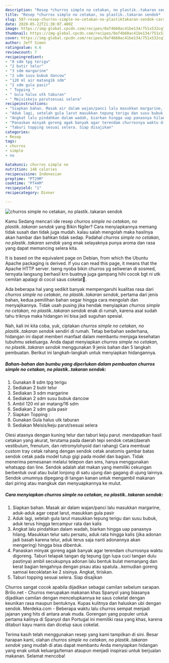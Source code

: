 ```yaml
---
description: "Resep *churros simple no cetakan, no plastik..takaran sendok* | Cara Buat *churros simple no cetakan, no plastik..takaran sendok* Yang Enak dan Simpel"
title: "Resep *churros simple no cetakan, no plastik..takaran sendok* | Cara Buat *churros simple no cetakan, no plastik..takaran sendok* Yang Enak dan Simpel"
slug: 587-resep-churros-simple-no-cetakan-no-plastiktakaran-sendok-cara-buat-churros-simple-no-cetakan-no-plastiktakaran-sendok-yang-enak-dan-simpel
date: 2020-05-22T21:38:07.480Z
image: https://img-global.cpcdn.com/recipes/0af4b60ac41be134/751x532cq70/churros-simple-no-cetakan-no-plastiktakaran-sendok-foto-resep-utama.jpg
thumbnail: https://img-global.cpcdn.com/recipes/0af4b60ac41be134/751x532cq70/churros-simple-no-cetakan-no-plastiktakaran-sendok-foto-resep-utama.jpg
cover: https://img-global.cpcdn.com/recipes/0af4b60ac41be134/751x532cq70/churros-simple-no-cetakan-no-plastiktakaran-sendok-foto-resep-utama.jpg
author: Jeff Simon
ratingvalue: 4.6
reviewcount: 7
recipeingredient:
- "8 sdm tpg terigu"
- "2 butir telur"
- "3 sdm margarine"
- "2 sdm susu bubuk dancow"
- "120 ml air matang16 sdm"
- "2 sdm gula pasir"
- " Topping "
- " Gula halus utk taburan"
- " Meisiskeju parutsesuai selera"
recipeinstructions:
- "Siapkan bahan. Masak air dalam wajan/panci lalu masukkan margarine, aduk-aduk agar cepat larut, masukkan gula pasir"
- "Aduk lagi, setelah gula larut masukkan tepung terigu dan susu bubuk, aduk terus hingga tercampur rata dan kalis"
- "Angkat lalu pindahkan dalam wadah, biarkan hingga uap panasnya hilang. Masukkan telur satu persatu, aduk rata hingga kalis (jika adonan jadi basah karena telur, aduk terus saja nanti adonannya akan mengering) hingga bisa dibentuk."
- "Panaskan minyak goreng agak banyak agar terendam churrosnya waktu digoreng. Taburi telapak tangan dg tepung (jgn lupa cuci tangan dulu pastinya) ambil secukupnya adonan lalu bentuk bulat memanjang dan kerat bagian tengahnya dengan pisau atau spatula...kemudian goreng samoai kecoklatan ke 2 sisinya. Angkat, tiriskan."
- "Taburi topping sesuai selera. Siap disajikan"
categories:
- Resep
tags:
- churros
- simple
- no

katakunci: churros simple no 
nutrition: 148 calories
recipecuisine: Indonesian
preptime: "PT29M"
cooktime: "PT44M"
recipeyield: "1"
recipecategory: Dinner

---
```



![*churros simple no cetakan, no plastik..takaran sendok*](https://img-global.cpcdn.com/recipes/0af4b60ac41be134/751x532cq70/churros-simple-no-cetakan-no-plastiktakaran-sendok-foto-resep-utama.jpg)

Kamu Sedang mencari ide resep *churros simple no cetakan, no plastik..takaran sendok* yang Bikin Ngiler? Cara menyiapkannya memang tidak susah dan tidak juga mudah. kalau salah mengolah maka hasilnya akan hambar dan bahkan tidak sedap. Padahal *churros simple no cetakan, no plastik..takaran sendok* yang enak selayaknya punya aroma dan rasa yang dapat memancing selera kita.

It is based on the equivalent page on Debian, from which the Ubuntu Apache packaging is derived. If you can read this page, it means that the Apache HTTP server. Iseng nyoba bikin churros yg seliweran di sosmed, ternyata langsung berhasil krn buatnya juga gampang hihi cocok bgt ni utk cemilan apalagi di cocol saus cokelat🥰.

Ada beberapa hal yang sedikit banyak mempengaruhi kualitas rasa dari *churros simple no cetakan, no plastik..takaran sendok*, pertama dari jenis bahan, kedua pemilihan bahan segar hingga cara mengolah dan menyajikannya. Tidak usah pusing jika hendak menyiapkan *churros simple no cetakan, no plastik..takaran sendok* enak di rumah, karena asal sudah tahu triknya maka hidangan ini bisa jadi suguhan spesial.


Nah, kali ini kita coba, yuk, ciptakan *churros simple no cetakan, no plastik..takaran sendok* sendiri di rumah. Tetap berbahan sederhana, hidangan ini dapat memberi manfaat dalam membantu menjaga kesehatan tubuhmu sekeluarga. Anda dapat menyiapkan *churros simple no cetakan, no plastik..takaran sendok* menggunakan 9 jenis bahan dan 5 langkah pembuatan. Berikut ini langkah-langkah untuk menyiapkan hidangannya.

<!--inarticleads1-->

##### Bahan-bahan dan bumbu yang diperlukan dalam pembuatan *churros simple no cetakan, no plastik..takaran sendok*:

1. Gunakan 8 sdm tpg terigu
1. Sediakan 2 butir telur
1. Sediakan 3 sdm margarine
1. Sediakan 2 sdm susu bubuk dancow
1. Ambil 120 ml air matang/16 sdm
1. Sediakan 2 sdm gula pasir
1. Siapkan  Topping :
1. Gunakan  Gula halus utk taburan
1. Sediakan  Meisis/keju parut/sesuai selera


Olesi atasnya dengan kuning telur dan taburi keju parut. mendapatkan hasil cetakan yang akurat, terutama pada daerah tepi sendok cetak(daerah vestibulum, frenulum, dan retromylohyoid dari rahang) Cara membuat custom tray cetak rahang dengan sendok cetak anatomis gambar batas sendok cetak pada model tutup gigi pada model dan bagian. Tidak menerima pemesanan melalui telepon dan sms, hanya menggunakan whatsapp dan line. Sendok adalah alat makan yang memiliki cekungan berbentuk oval atau bulat lonjong di satu ujung dan gagang di ujung lainnya. Sendok umumnya dipegang di tangan kanan untuk mengambil makanan dari piring atau mangkuk dan menyuapkannya ke mulut. 

<!--inarticleads2-->

##### Cara menyiapkan *churros simple no cetakan, no plastik..takaran sendok*:

1. Siapkan bahan. Masak air dalam wajan/panci lalu masukkan margarine, aduk-aduk agar cepat larut, masukkan gula pasir
1. Aduk lagi, setelah gula larut masukkan tepung terigu dan susu bubuk, aduk terus hingga tercampur rata dan kalis
1. Angkat lalu pindahkan dalam wadah, biarkan hingga uap panasnya hilang. Masukkan telur satu persatu, aduk rata hingga kalis (jika adonan jadi basah karena telur, aduk terus saja nanti adonannya akan mengering) hingga bisa dibentuk.
1. Panaskan minyak goreng agak banyak agar terendam churrosnya waktu digoreng. Taburi telapak tangan dg tepung (jgn lupa cuci tangan dulu pastinya) ambil secukupnya adonan lalu bentuk bulat memanjang dan kerat bagian tengahnya dengan pisau atau spatula...kemudian goreng samoai kecoklatan ke 2 sisinya. Angkat, tiriskan.
1. Taburi topping sesuai selera. Siap disajikan


Churros sangat cocok apabila dijadikan sebagai camilan sebelum sarapan. Brilio.net - Churros merupakan makanan khas Spanyol yang biasanya dijadikan camilan dengan mencelupkannya ke saus cokelat dengan keunikan rasa maupun bentuknya. Kupas kulitnya dan haluskan ubi dengan sendok. Merdeka.com - Beberapa waktu lalu churros sempat menjadi jajanan yang hits di antara anak muda. Gorengan yang populer untuk pertama kalinya di Spanyol dan Portugal ini memiliki rasa yang khas, karena ditaburi kayu manis dan dicelup saus cokelat. 

Terima kasih telah menggunakan resep yang kami tampilkan di sini. Besar harapan kami, olahan *churros simple no cetakan, no plastik..takaran sendok* yang mudah di atas dapat membantu Anda menyiapkan hidangan yang enak untuk keluarga/teman ataupun menjadi inspirasi untuk berjualan makanan. Selamat mencoba!
